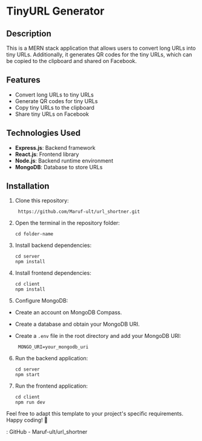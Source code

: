 # TinyURL Generator

## Description
This is a MERN stack application that allows users to convert long URLs into tiny URLs. Additionally, it generates QR codes for the tiny URLs, which can be  copied to the clipboard and shared on Facebook.

## Features
  - Convert long URLs to tiny URLs
  - Generate QR codes for tiny URLs
  - Copy tiny URLs to the clipboard
  - Share tiny URLs on Facebook


## Technologies Used
 
  - **Express.js**: Backend framework
  - **React.js**: Frontend library
  - **Node.js**: Backend runtime environment
  - **MongoDB**: Database to store URLs


## Installation

1. Clone this repository:

   ```
    https://github.com/Maruf-ult/url_shortner.git
     ```

3. Open the terminal in the repository folder:
 
   ```
   cd folder-name
    ```

5. Install backend dependencies:

   ```
   cd server
   npm install
    ```

7. Install frontend dependencies:
   
   ```
   cd client
   npm install
     ```

9. Configure MongoDB:
- Create an account on MongoDB Compass.
- Create a database and obtain your MongoDB URI.
- Create a `.env` file in the root directory and add your MongoDB URI:

  ```  MONGO_URI=your_mongodb_uri  ```

6. Run the backend application:
   
   ```
   cd server
   npm start
   ```

6. Run the frontend application:
   
   ```
   cd client
   npm run dev
   ```   

   

Feel free to adapt this template to your project's specific requirements. Happy coding! 🚀

: GitHub - Maruf-ult/url_shortner

